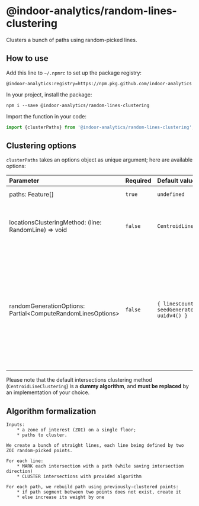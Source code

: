 # @indoor-analytics/random-lines-clustering

Clusters a bunch of paths using random-picked lines.

## How to use

Add this line to `~/.npmrc` to set up the package registry:
```shell
@indoor-analytics:registry=https://npm.pkg.github.com/indoor-analytics
```

In your project, install the package:
```shell
npm i --save @indoor-analytics/random-lines-clustering
```

Import the function in your code:
```javascript
import {clusterPaths} from '@indoor-analytics/random-lines-clustering';
```

## Clustering options

`clusterPaths` takes an options object as unique argument; here are available options:

| Parameter | Required | Default value | Comment |
|:-------|:--------|:-------|:-------|
| paths: Feature<LineString>[]  | `true` | `undefined` | input paths to cluster |
| locationsClusteringMethod: (line: RandomLine) => void   | `false`  | `CentroidLineClustering` | this algorithm clusters all intersections of a given line |
| randomGenerationOptions: Partial\<ComputeRandomLinesOptions\> | `false` | `{ linesCount: 10, seedGenerator: () => uuidv4() }` | you can decide here how many random lines will be generated, and how they are generated (provide a constant seed if you want to obtain reproducible results) |

Please note that the default intersections clustering method (`CentroidLineClustering`) is a **dummy algorithm**, and 
**must be replaced** by an implementation of your choice. 


## Algorithm formalization

```text
Inputs:
    * a zone of interest (ZOI) on a single floor;
    * paths to cluster.

We create a bunch of straight lines, each line being defined by two ZOI random-picked points.

For each line:
    * MARK each intersection with a path (while saving intersection direction)
    * CLUSTER intersections with provided algorithm
    
For each path, we rebuild path using previously-clustered points:
    * if path segment between two points does not exist, create it
    * else increase its weight by one
```
